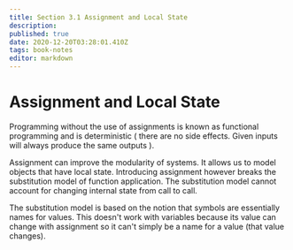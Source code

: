 ```yaml
---
title: Section 3.1 Assignment and Local State
description: 
published: true
date: 2020-12-20T03:28:01.410Z
tags: book-notes
editor: markdown
---
```


# Assignment and Local State

Programming without the use of assignments is known as functional programming and is deterministic ( there are no side effects. Given inputs will always produce the same outputs ). 

Assignment can improve the modularity of systems. It allows us to model objects that have local state. 
Introducing assignment however breaks the substitution model of function application. The substitution model cannot account for changing internal state from call to call.

The substitution model is based on the notion that symbols are essentially names for values. This doesn't work with variables because its value can change with assignment so it can't simply be a name for a value (that value changes). 